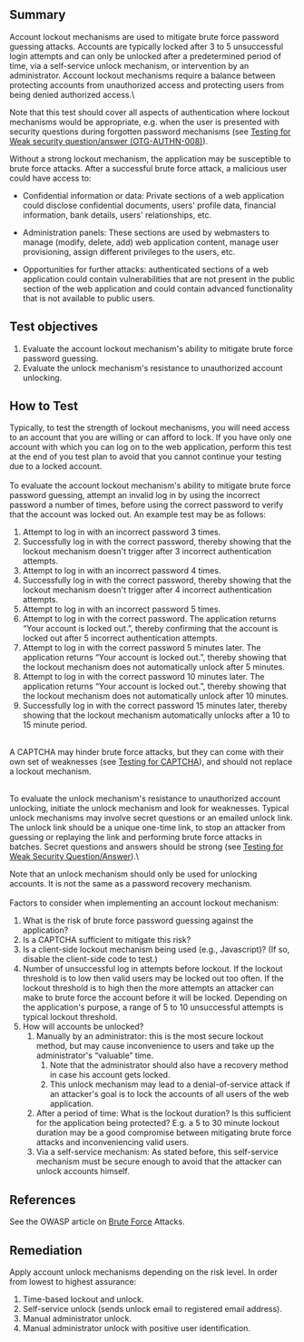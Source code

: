 Summary
-------

Account lockout mechanisms are used to mitigate brute force password guessing attacks. Accounts are typically locked after 3 to 5 unsuccessful login attempts and can only be unlocked after a predetermined period of time, via a self-service unlock mechanism, or intervention by an administrator. Account lockout mechanisms require a balance between protecting accounts from unauthorized access and protecting users from being denied authorized access.\

Note that this test should cover all aspects of authentication where lockout mechanisms would be appropriate, e.g. when the user is presented with security questions during forgotten password mechanisms (see [Testing for Weak security question/answer (OTG-AUTHN-008)](Testing_for_Weak_security_question/answer_(OTG-AUTHN-008) "wikilink")).

Without a strong lockout mechanism, the application may be susceptible to brute force attacks. After a successful brute force attack, a malicious user could have access to:

-   Confidential information or data: Private sections of a web application could disclose confidential documents, users' profile data, financial information, bank details, users' relationships, etc.

<!-- -->

-   Administration panels: These sections are used by webmasters to manage (modify, delete, add) web application content, manage user provisioning, assign different privileges to the users, etc.

<!-- -->

-   Opportunities for further attacks: authenticated sections of a web application could contain vulnerabilities that are not present in the public section of the web application and could contain advanced functionality that is not available to public users.

Test objectives
---------------

1.  Evaluate the account lockout mechanism's ability to mitigate brute force password guessing.
2.  Evaluate the unlock mechanism's resistance to unauthorized account unlocking.

How to Test
-----------

Typically, to test the strength of lockout mechanisms, you will need access to an account that you are willing or can afford to lock. If you have only one account with which you can log on to the web application, perform this test at the end of you test plan to avoid that you cannot continue your testing due to a locked account.\
\
To evaluate the account lockout mechanism's ability to mitigate brute force password guessing, attempt an invalid log in by using the incorrect password a number of times, before using the correct password to verify that the account was locked out. An example test may be as follows:

1.  Attempt to log in with an incorrect password 3 times.
2.  Successfully log in with the correct password, thereby showing that the lockout mechanism doesn't trigger after 3 incorrect authentication attempts.
3.  Attempt to log in with an incorrect password 4 times.
4.  Successfully log in with the correct password, thereby showing that the lockout mechanism doesn't trigger after 4 incorrect authentication attempts.
5.  Attempt to log in with an incorrect password 5 times.
6.  Attempt to log in with the correct password. The application returns “Your account is locked out.”, thereby confirming that the account is locked out after 5 incorrect authentication attempts.
7.  Attempt to log in with the correct password 5 minutes later. The application returns “Your account is locked out.”, thereby showing that the lockout mechanism does not automatically unlock after 5 minutes.
8.  Attempt to log in with the correct password 10 minutes later. The application returns “Your account is locked out.”, thereby showing that the lockout mechanism does not automatically unlock after 10 minutes.
9.  Successfully log in with the correct password 15 minutes later, thereby showing that the lockout mechanism automatically unlocks after a 10 to 15 minute period.

\
A CAPTCHA may hinder brute force attacks, but they can come with their own set of weaknesses (see [Testing for CAPTCHA](Testing_for_Captcha_(OWASP-AT-012) "wikilink")), and should not replace a lockout mechanism.

\
To evaluate the unlock mechanism's resistance to unauthorized account unlocking, initiate the unlock mechanism and look for weaknesses. Typical unlock mechanisms may involve secret questions or an emailed unlock link. The unlock link should be a unique one-time link, to stop an attacker from guessing or replaying the link and performing brute force attacks in batches. Secret questions and answers should be strong (see [Testing for Weak Security Question/Answer](Testing_for_Weak_security_question/answer_(OTG-AUTHN-008) "wikilink")).\

Note that an unlock mechanism should only be used for unlocking accounts. It is not the same as a password recovery mechanism.\
\
Factors to consider when implementing an account lockout mechanism:

1.  What is the risk of brute force password guessing against the application?
2.  Is a CAPTCHA sufficient to mitigate this risk?
3.  Is a client-side lockout mechanism being used (e.g., Javascript)? (If so, disable the client-side code to test.)
4.  Number of unsuccessful log in attempts before lockout. If the lockout threshold is to low then valid users may be locked out too often. If the lockout threshold is to high then the more attempts an attacker can make to brute force the account before it will be locked. Depending on the application's purpose, a range of 5 to 10 unsuccessful attempts is typical lockout threshold.
5.  How will accounts be unlocked?
    1.  Manually by an administrator: this is the most secure lockout method, but may cause inconvenience to users and take up the administrator's “valuable” time.
        1.  Note that the administrator should also have a recovery method in case his account gets locked.
        2.  This unlock mechanism may lead to a denial-of-service attack if an attacker's goal is to lock the accounts of all users of the web application.
    2.  After a period of time: What is the lockout duration? Is this sufficient for the application being protected? E.g. a 5 to 30 minute lockout duration may be a good compromise between mitigating brute force attacks and inconveniencing valid users.
    3.  Via a self-service mechanism: As stated before, this self-service mechanism must be secure enough to avoid that the attacker can unlock accounts himself.

References
----------

See the OWASP article on [Brute Force](Brute_force_attack "wikilink") Attacks.

Remediation
-----------

Apply account unlock mechanisms depending on the risk level. In order from lowest to highest assurance:

1.  Time-based lockout and unlock.
2.  Self-service unlock (sends unlock email to registered email address).
3.  Manual administrator unlock.
4.  Manual administrator unlock with positive user identification.

